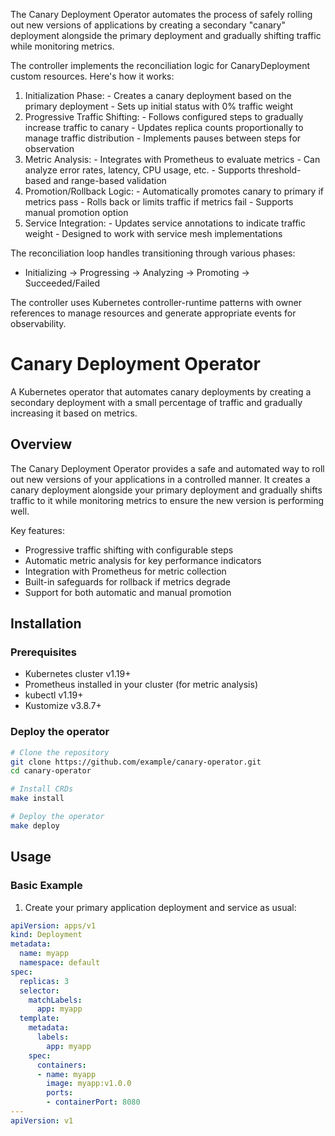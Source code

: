 The Canary Deployment Operator automates the process of safely rolling out new versions of applications by creating a secondary "canary" deployment alongside the primary
  deployment and gradually shifting traffic while monitoring metrics.

  The controller implements the reconciliation logic for CanaryDeployment custom resources. Here's how it works:

  1. Initialization Phase:
    - Creates a canary deployment based on the primary deployment
    - Sets up initial status with 0% traffic weight
  2. Progressive Traffic Shifting:
    - Follows configured steps to gradually increase traffic to canary
    - Updates replica counts proportionally to manage traffic distribution
    - Implements pauses between steps for observation
  3. Metric Analysis:
    - Integrates with Prometheus to evaluate metrics
    - Can analyze error rates, latency, CPU usage, etc.
    - Supports threshold-based and range-based validation
  4. Promotion/Rollback Logic:
    - Automatically promotes canary to primary if metrics pass
    - Rolls back or limits traffic if metrics fail
    - Supports manual promotion option
  5. Service Integration:
    - Updates service annotations to indicate traffic weight
    - Designed to work with service mesh implementations

  The reconciliation loop handles transitioning through various phases:
  - Initializing → Progressing → Analyzing → Promoting → Succeeded/Failed

  The controller uses Kubernetes controller-runtime patterns with owner references to manage resources and generate appropriate events for observability.

# Canary Deployment Operator

A Kubernetes operator that automates canary deployments by creating a secondary deployment with a small percentage of traffic and gradually increasing it based on metrics.

## Overview

The Canary Deployment Operator provides a safe and automated way to roll out new versions of your applications in a controlled manner. It creates a canary deployment alongside your primary deployment and gradually shifts traffic to it while monitoring metrics to ensure the new version is performing well.

Key features:
- Progressive traffic shifting with configurable steps
- Automatic metric analysis for key performance indicators
- Integration with Prometheus for metric collection
- Built-in safeguards for rollback if metrics degrade
- Support for both automatic and manual promotion

## Installation

### Prerequisites
- Kubernetes cluster v1.19+
- Prometheus installed in your cluster (for metric analysis)
- kubectl v1.19+
- Kustomize v3.8.7+

### Deploy the operator

```bash
# Clone the repository
git clone https://github.com/example/canary-operator.git
cd canary-operator

# Install CRDs
make install

# Deploy the operator
make deploy
```

## Usage

### Basic Example

1. Create your primary application deployment and service as usual:

```yaml
apiVersion: apps/v1
kind: Deployment
metadata:
  name: myapp
  namespace: default
spec:
  replicas: 3
  selector:
    matchLabels:
      app: myapp
  template:
    metadata:
      labels:
        app: myapp
    spec:
      containers:
      - name: myapp
        image: myapp:v1.0.0
        ports:
        - containerPort: 8080
---
apiVersion: v1